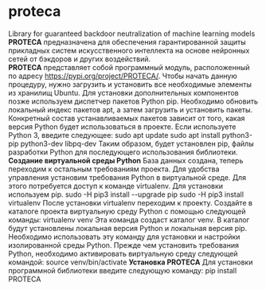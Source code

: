 # proteca
Library for guaranteed backdoor neutralization of machine learning models
**PROTECA** предназначена для обеспечения гарантированной защиты прикладных систем искусственного интеллекта на основе нейронных сетей от бэкдоров и других воздействий.  
**PROTECA** представляет собой программный модуль, расположенный по адресу https://pypi.org/project/PROTECA/.
Чтобы начать данную процедуру, нужно загрузить и установить все необходимые элементы из хранилищ Ubuntu. Для установки дополнительных компонентов позже используем диспетчер пакетов Python pip.
Необходимо обновить локальный индекс пакетов apt, а затем загрузить и установить пакеты. Конкретный состав устанавливаемых пакетов зависит от того, какая версия Python будет использоваться в проекте.
Если используете Python 3, введите следующее:
sudo apt update
sudo apt install python3-pip python3-dev libpq-dev 
Таким образом, будет установлен pip, файлы разработки Python для последующего использования библиотеки.
**Создание виртуальной среды Python**
База данных создана, теперь переходим к остальным требованиям проекта. Для удобства управления установим требования Python в виртуальной среде.
Для этого потребуется доступ к команде virtualenv. Для установки используем pip.
sudo -H pip3 install --upgrade pip
sudo -H pip3 install virtualenv
После установки virtualenv  переходим к проекту.
Создайте в каталоге проекта виртуальную среду Python с помощью следующей команды:
virtualenv venv
Эта команда создаст каталог venv. В каталог будут установлены локальная версия Python и локальная версия pip. Необходимо использовать эту команду для установки и настройки изолированной среды Python.
Прежде чем установить требования Python, необходимо активировать виртуальную среду следующей командой:
source venv/bin/activate
**Установка PROTECA**
Для установки программной библиотеки введите следующую команду:
pip install PROTECA
